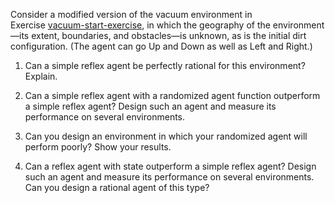 Consider a modified version of the
vacuum environment in Exercise <a href="ex_10/">vacuum-start-exercise</a>,
in which the geography of the environment—its extent, boundaries, and
obstacles—is unknown, as is the initial dirt configuration. (The agent
can go Up and Down as well as Left and Right.)<br>

1.  Can a simple reflex agent be perfectly rational for this
    environment? Explain.<br>

2.  Can a simple reflex agent with a randomized agent
    function outperform a simple reflex agent? Design such an agent and
    measure its performance on several environments.<br>

3.  Can you design an environment in which your randomized agent will
    perform poorly? Show your results.<br>

4.  Can a reflex agent with state outperform a simple reflex agent?
    Design such an agent and measure its performance on several
    environments. Can you design a rational agent of this type?
